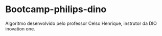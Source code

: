 # Bootcamp-philips-dino

Algoritmo desenvolvido pelo professor Celso Henrique, instrutor da DIO inovation one.
